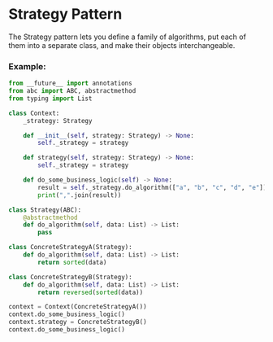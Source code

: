 # Strategy Pattern

The Strategy pattern lets you define a family of algorithms, put each of them into a separate class, and make their objects interchangeable.

### Example:
```python
from __future__ import annotations
from abc import ABC, abstractmethod
from typing import List

class Context:
    _strategy: Strategy

    def __init__(self, strategy: Strategy) -> None:
        self._strategy = strategy

    def strategy(self, strategy: Strategy) -> None:
        self._strategy = strategy

    def do_some_business_logic(self) -> None:
        result = self._strategy.do_algorithm(["a", "b", "c", "d", "e"])
        print(",".join(result))

class Strategy(ABC):
    @abstractmethod
    def do_algorithm(self, data: List) -> List:
        pass

class ConcreteStrategyA(Strategy):
    def do_algorithm(self, data: List) -> List:
        return sorted(data)

class ConcreteStrategyB(Strategy):
    def do_algorithm(self, data: List) -> List:
        return reversed(sorted(data))

context = Context(ConcreteStrategyA())
context.do_some_business_logic()
context.strategy = ConcreteStrategyB()
context.do_some_business_logic()
```
